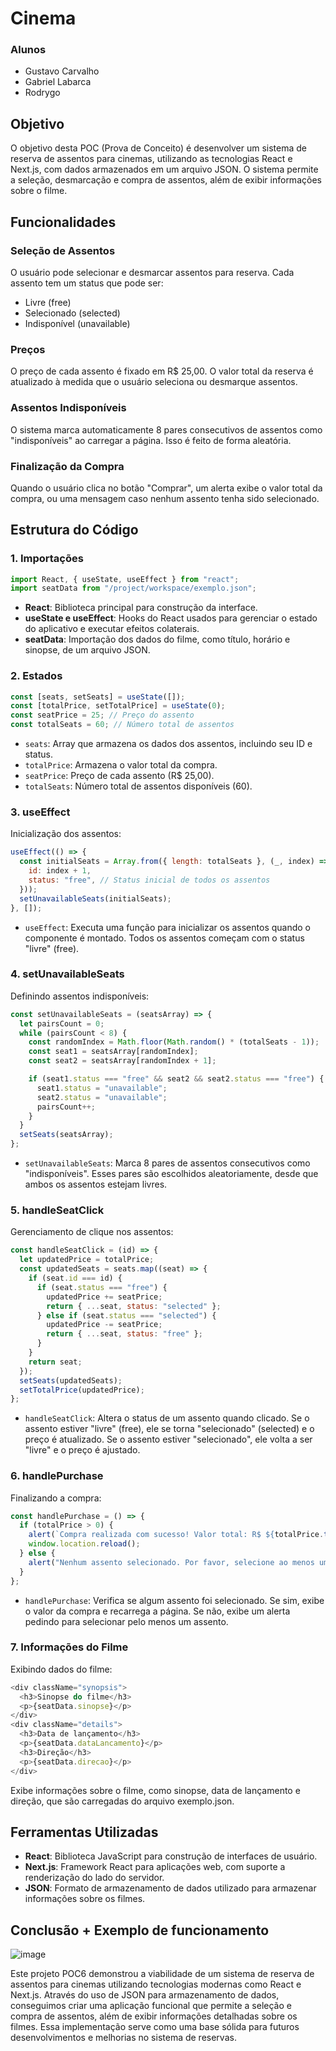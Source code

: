 # Cinema

### Alunos
- Gustavo Carvalho
- Gabriel Labarca
- Rodrygo

## Objetivo
O objetivo desta POC (Prova de Conceito) é desenvolver um sistema de reserva de assentos para cinemas, utilizando as tecnologias React e Next.js, com dados armazenados em um arquivo JSON. O sistema permite a seleção, desmarcação e compra de assentos, além de exibir informações sobre o filme.

## Funcionalidades

### Seleção de Assentos
O usuário pode selecionar e desmarcar assentos para reserva. Cada assento tem um status que pode ser:
- Livre (free)
- Selecionado (selected)
- Indisponível (unavailable)

### Preços
O preço de cada assento é fixado em R$ 25,00. O valor total da reserva é atualizado à medida que o usuário seleciona ou desmarque assentos.

### Assentos Indisponíveis
O sistema marca automaticamente 8 pares consecutivos de assentos como "indisponíveis" ao carregar a página. Isso é feito de forma aleatória.

### Finalização da Compra
Quando o usuário clica no botão "Comprar", um alerta exibe o valor total da compra, ou uma mensagem caso nenhum assento tenha sido selecionado.

## Estrutura do Código

### 1. Importações
```javascript
import React, { useState, useEffect } from "react";
import seatData from "/project/workspace/exemplo.json";
```
- **React**: Biblioteca principal para construção da interface.
- **useState e useEffect**: Hooks do React usados para gerenciar o estado do aplicativo e executar efeitos colaterais.
- **seatData**: Importação dos dados do filme, como título, horário e sinopse, de um arquivo JSON.

### 2. Estados
```javascript
const [seats, setSeats] = useState([]);
const [totalPrice, setTotalPrice] = useState(0);
const seatPrice = 25; // Preço do assento
const totalSeats = 60; // Número total de assentos
```
- `seats`: Array que armazena os dados dos assentos, incluindo seu ID e status.
- `totalPrice`: Armazena o valor total da compra.
- `seatPrice`: Preço de cada assento (R$ 25,00).
- `totalSeats`: Número total de assentos disponíveis (60).

### 3. useEffect
Inicialização dos assentos:
```javascript
useEffect(() => {
  const initialSeats = Array.from({ length: totalSeats }, (_, index) => ({
    id: index + 1,
    status: "free", // Status inicial de todos os assentos
  }));
  setUnavailableSeats(initialSeats);
}, []);
```
- `useEffect`: Executa uma função para inicializar os assentos quando o componente é montado. Todos os assentos começam com o status "livre" (free).

### 4. setUnavailableSeats
Definindo assentos indisponíveis:
```javascript
const setUnavailableSeats = (seatsArray) => {
  let pairsCount = 0;
  while (pairsCount < 8) {
    const randomIndex = Math.floor(Math.random() * (totalSeats - 1));
    const seat1 = seatsArray[randomIndex];
    const seat2 = seatsArray[randomIndex + 1];

    if (seat1.status === "free" && seat2 && seat2.status === "free") {
      seat1.status = "unavailable";
      seat2.status = "unavailable";
      pairsCount++;
    }
  }
  setSeats(seatsArray);
};
```
- `setUnavailableSeats`: Marca 8 pares de assentos consecutivos como "indisponíveis". Esses pares são escolhidos aleatoriamente, desde que ambos os assentos estejam livres.

### 5. handleSeatClick
Gerenciamento de clique nos assentos:
```javascript
const handleSeatClick = (id) => {
  let updatedPrice = totalPrice;
  const updatedSeats = seats.map((seat) => {
    if (seat.id === id) {
      if (seat.status === "free") {
        updatedPrice += seatPrice;
        return { ...seat, status: "selected" };
      } else if (seat.status === "selected") {
        updatedPrice -= seatPrice;
        return { ...seat, status: "free" };
      }
    }
    return seat;
  });
  setSeats(updatedSeats);
  setTotalPrice(updatedPrice);
};
```
- `handleSeatClick`: Altera o status de um assento quando clicado. Se o assento estiver "livre" (free), ele se torna "selecionado" (selected) e o preço é atualizado. Se o assento estiver "selecionado", ele volta a ser "livre" e o preço é ajustado.

### 6. handlePurchase
Finalizando a compra:
```javascript
const handlePurchase = () => {
  if (totalPrice > 0) {
    alert(`Compra realizada com sucesso! Valor total: R$ ${totalPrice.toFixed(2).replace(".", ",")}`);
    window.location.reload();
  } else {
    alert("Nenhum assento selecionado. Por favor, selecione ao menos um assento para realizar a compra.");
  }
};
```
- `handlePurchase`: Verifica se algum assento foi selecionado. Se sim, exibe o valor da compra e recarrega a página. Se não, exibe um alerta pedindo para selecionar pelo menos um assento.

### 7. Informações do Filme
Exibindo dados do filme:
```javascript
<div className="synopsis">
  <h3>Sinopse do filme</h3>
  <p>{seatData.sinopse}</p>
</div>
<div className="details">
  <h3>Data de lançamento</h3>
  <p>{seatData.dataLancamento}</p>
  <h3>Direção</h3>
  <p>{seatData.direcao}</p>
</div>
```
Exibe informações sobre o filme, como sinopse, data de lançamento e direção, que são carregadas do arquivo exemplo.json.

## Ferramentas Utilizadas
- **React**: Biblioteca JavaScript para construção de interfaces de usuário.
- **Next.js**: Framework React para aplicações web, com suporte a renderização do lado do servidor.
- **JSON**: Formato de armazenamento de dados utilizado para armazenar informações sobre os filmes.

## Conclusão + Exemplo de funcionamento

![image](https://github.com/user-attachments/assets/7a8d91d6-7a8c-4ed5-950f-83a7df6fa250)

Este projeto POC6 demonstrou a viabilidade de um sistema de reserva de assentos para cinemas utilizando tecnologias modernas como React e Next.js. Através do uso de JSON para armazenamento de dados, conseguimos criar uma aplicação funcional que permite a seleção e compra de assentos, além de exibir informações detalhadas sobre os filmes. Essa implementação serve como uma base sólida para futuros desenvolvimentos e melhorias no sistema de reservas.
